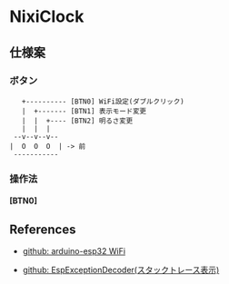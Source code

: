# NixiClock

## 仕様案

### ボタン

```
   +---------- [BTN0] WiFi設定(ダブルクリック)
   |  +------- [BTN1] 表示モード変更
   |  |  +---- [BTN2] 明るさ変更
   |  |  |
 --v--v--v--
|  O  O  O  | -> 前
 -----------
```

### 操作法

#### [BTN0]



## References

* [github: arduino-esp32 WiFi](https://github.com/espressif/arduino-esp32/tree/master/libraries/WiFi/src)

* [github: EspExceptionDecoder(スタックトレース表示)](https://github.com/me-no-dev/EspExceptionDecoder/releases/)
